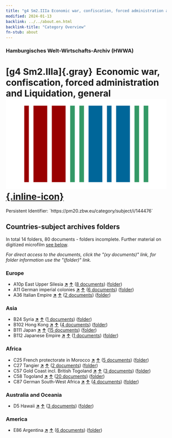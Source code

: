 ```yaml
---
title: "g4 Sm2.IIIa Economic war, confiscation, forced administration and Liquidation, general"
modified: 2024-01-13
backlink: ../../about.en.html
backlink-title: "Category Overview"
fn-stub: about
---
```


### Hamburgisches Welt-Wirtschafts-Archiv (HWWA)

# [g4 Sm2.IIIa]{.gray}&#8201; Economic war, confiscation, forced administration and Liquidation, general &#160; [![Wikidata](/images/Wikidata-logo.svg "Wikidata"){.inline-icon}](http://www.wikidata.org/entity/Q104699993)

<div class="hint">Persistent Identifier: `https://pm20.zbw.eu/category/subject/i/144476`</div>







## Countries-subject archives folders







In total 14 folders, 80 documents - folders incomplete. Further material on digitized microfilm [see below](#filmsections).

_For direct access to the documents, click the "(xy documents)" link, for folder information use the "(folder)" link._



### Europe

- A10p East Upper Silesia [**&nearr;**](../../../geo/i/140951/about.en.html "East Upper Silesia (all folders)") [**&uarr;**](../../../geo/about.en.html#A10p "Country category system") (<a href="https://pm20.zbw.eu/iiifview/folder/sh/140951,144476" title="about: East Upper Silesia : Economic war, confiscation, forced administration and Liquidation, general" target="_blank">8 documents</a>) ([folder](../../../../folder/sh/1409xx/140951/1444xx/144476/about.en.html))
- A11 German imperial colonies [**&nearr;**](../../../geo/i/140960/about.en.html "German imperial colonies (all folders)") [**&uarr;**](../../../geo/about.en.html#A11 "Country category system") (<a href="https://pm20.zbw.eu/iiifview/folder/sh/140960,144476" title="about: German imperial colonies : Economic war, confiscation, forced administration and Liquidation, general" target="_blank">6 documents</a>) ([folder](../../../../folder/sh/1409xx/140960/1444xx/144476/about.en.html))
- A36 Italian Empire [**&nearr;**](../../../geo/i/141012/about.en.html "Italian Empire (all folders)") [**&uarr;**](../../../geo/about.en.html#A36 "Country category system") (<a href="https://pm20.zbw.eu/iiifview/folder/sh/141012,144476" title="about: Italian Empire : Economic war, confiscation, forced administration and Liquidation, general" target="_blank">2 documents</a>) ([folder](../../../../folder/sh/1410xx/141012/1444xx/144476/about.en.html))

### Asia

- B24 Syria [**&nearr;**](../../../geo/i/141114/about.en.html "Syria (all folders)") [**&uarr;**](../../../geo/about.en.html#B24 "Country category system") (<a href="https://pm20.zbw.eu/iiifview/folder/sh/141114,144476" title="about: Syria : Economic war, confiscation, forced administration and Liquidation, general" target="_blank">1 documents</a>) ([folder](../../../../folder/sh/1411xx/141114/1444xx/144476/about.en.html))
- B102 Hong Kong [**&nearr;**](../../../geo/i/141268/about.en.html "Hong Kong (all folders)") [**&uarr;**](../../../geo/about.en.html#B102 "Country category system") (<a href="https://pm20.zbw.eu/iiifview/folder/sh/141268,144476" title="about: Hong Kong : Economic war, confiscation, forced administration and Liquidation, general" target="_blank">4 documents</a>) ([folder](../../../../folder/sh/1412xx/141268/1444xx/144476/about.en.html))
- B111 Japan [**&nearr;**](../../../geo/i/141272/about.en.html "Japan (all folders)") [**&uarr;**](../../../geo/about.en.html#B111 "Country category system") (<a href="https://pm20.zbw.eu/iiifview/folder/sh/141272,144476" title="about: Japan : Economic war, confiscation, forced administration and Liquidation, general" target="_blank">15 documents</a>) ([folder](../../../../folder/sh/1412xx/141272/1444xx/144476/about.en.html))
- B112 Japanese Empire [**&nearr;**](../../../geo/i/141273/about.en.html "Japanese Empire (all folders)") [**&uarr;**](../../../geo/about.en.html#B112 "Country category system") (<a href="https://pm20.zbw.eu/iiifview/folder/sh/141273,144476" title="about: Japanese Empire : Economic war, confiscation, forced administration and Liquidation, general" target="_blank">1 documents</a>) ([folder](../../../../folder/sh/1412xx/141273/1444xx/144476/about.en.html))

### Africa

- C25 French protectorate in Morocco [**&nearr;**](../../../geo/i/141358/about.en.html "French protectorate in Morocco (all folders)") [**&uarr;**](../../../geo/about.en.html#C25 "Country category system") (<a href="https://pm20.zbw.eu/iiifview/folder/sh/141358,144476" title="about: French protectorate in Morocco : Economic war, confiscation, forced administration and Liquidation, general" target="_blank">5 documents</a>) ([folder](../../../../folder/sh/1413xx/141358/1444xx/144476/about.en.html))
- C27 Tangier [**&nearr;**](../../../geo/i/141360/about.en.html "Tangier (all folders)") [**&uarr;**](../../../geo/about.en.html#C27 "Country category system") (<a href="https://pm20.zbw.eu/iiifview/folder/sh/141360,144476" title="about: Tangier : Economic war, confiscation, forced administration and Liquidation, general" target="_blank">2 documents</a>) ([folder](../../../../folder/sh/1413xx/141360/1444xx/144476/about.en.html))
- C57 Gold Coast incl. British Togoland [**&nearr;**](../../../geo/i/141406/about.en.html "Gold Coast incl. British Togoland (all folders)") [**&uarr;**](../../../geo/about.en.html#C57 "Country category system") (<a href="https://pm20.zbw.eu/iiifview/folder/sh/141406,144476" title="about: Gold Coast incl. British Togoland : Economic war, confiscation, forced administration and Liquidation, general" target="_blank">3 documents</a>) ([folder](../../../../folder/sh/1414xx/141406/1444xx/144476/about.en.html))
- C58 Togoland [**&nearr;**](../../../geo/i/141408/about.en.html "Togoland (all folders)") [**&uarr;**](../../../geo/about.en.html#C58 "Country category system") (<a href="https://pm20.zbw.eu/iiifview/folder/sh/141408,144476" title="about: Togoland : Economic war, confiscation, forced administration and Liquidation, general" target="_blank">20 documents</a>) ([folder](../../../../folder/sh/1414xx/141408/1444xx/144476/about.en.html))
- C87 German South-West Africa [**&nearr;**](../../../geo/i/141450/about.en.html "German South-West Africa (all folders)") [**&uarr;**](../../../geo/about.en.html#C87 "Country category system") (<a href="https://pm20.zbw.eu/iiifview/folder/sh/141450,144476" title="about: German South-West Africa : Economic war, confiscation, forced administration and Liquidation, general" target="_blank">4 documents</a>) ([folder](../../../../folder/sh/1414xx/141450/1444xx/144476/about.en.html))

### Australia and Oceania

- D5 Hawaii [**&nearr;**](../../../geo/i/141595/about.en.html "Hawaii (all folders)") [**&uarr;**](../../../geo/about.en.html#D5 "Country category system") (<a href="https://pm20.zbw.eu/iiifview/folder/sh/141595,144476" title="about: Hawaii : Economic war, confiscation, forced administration and Liquidation, general" target="_blank">3 documents</a>) ([folder](../../../../folder/sh/1415xx/141595/1444xx/144476/about.en.html))

### America

- E86 Argentina [**&nearr;**](../../../geo/i/141692/about.en.html "Argentina (all folders)") [**&uarr;**](../../../geo/about.en.html#E86 "Country category system") (<a href="https://pm20.zbw.eu/iiifview/folder/sh/141692,144476" title="about: Argentina : Economic war, confiscation, forced administration and Liquidation, general" target="_blank">6 documents</a>) ([folder](../../../../folder/sh/1416xx/141692/1444xx/144476/about.en.html))



<a id="filmsections" />














